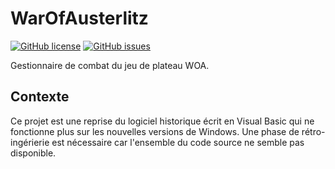 # WarOfAusterlitz
[![GitHub license](https://img.shields.io/github/license/philippeBron/WarOfAusterlitz)](https://github.com/philippeBron/WarOfAusterlitz/blob/main/LICENSE)
[![GitHub issues](https://img.shields.io/github/issues/philippeBron/WarOfAusterlitz)](https://github.com/philippeBron/WarOfAusterlitz/issues)

Gestionnaire de combat du jeu de plateau WOA.

## Contexte
Ce projet est une reprise du logiciel historique écrit en Visual Basic qui ne fonctionne plus sur les nouvelles versions de Windows. Une phase de rétro-ingérierie est nécessaire car l'ensemble du code source ne semble pas disponible.

